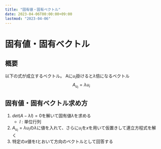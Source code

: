 ```yaml
---
title: "固有値・固有ベクトル"
date: 2023-04-06T00:00:00+09:00
lastmod: "2023-04-06"
---
```

# 固有値・固有ベクトル

## 概要

以下の式が成立するベクトル。
Aに$u_i$掛けると$\lambda$倍になるベクトル
$$
A_{u_i} = \lambda u_i
$$

## 固有値・固有ベクトル求め方

1. $det(A - \lambda I) =0$を解いて固有値$\lambda$を求める
    - $I$ : 単位行列
2. $A_{u_i} = \lambda u_i$の$\lambda$に値を入れて、さらに$u_i$を$x$を用いて仮置きして連立方程式を解く
3. 特定の$x$値を$t$とおいて方向のベクトルとして回答する
